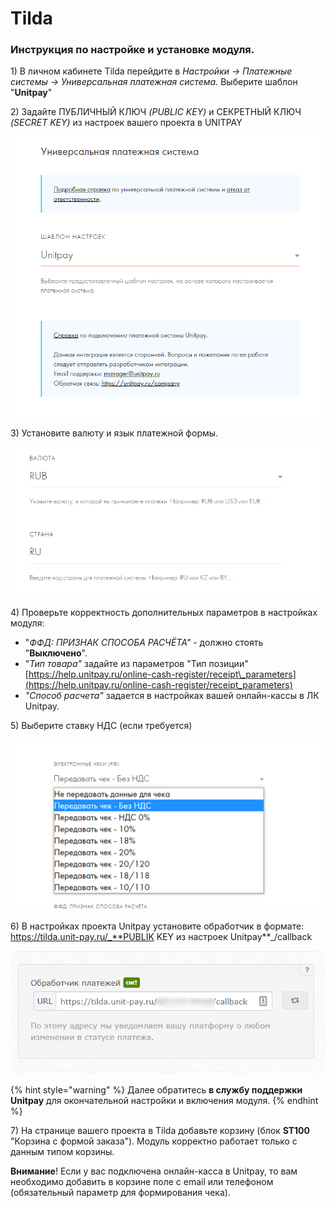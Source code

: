# Tilda

### Инструкция по настройке и установке модуля.

1\) В личном кабинете Tilda перейдите в _Настройки -&gt; Платежные системы -&gt; Универсальная платежная система._ Выберите шаблон "**Unitpay**"

2\) Задайте ПУБЛИЧНЫЙ КЛЮЧ _\(PUBLIC KEY\)_ и СЕКРЕТНЫЙ КЛЮЧ _\(SECRET KEY\)_ из настроек вашего проекта в UNITPAY

![](../../.gitbook/assets/1%20%2842%29.png)

3\) Установите валюту и язык платежной формы. 

![](../../.gitbook/assets/2%20%2827%29.png)

4\) Проверьте корректность дополнительных параметров в настройках модуля:  
- "_ФФД: ПРИЗНАК СПОСОБА РАСЧЁТА"_ - должно стоять "**Выключено**".  
- "_Тип товара"_ задайте из параметров "Тип позиции" [https://help.unitpay.ru/online-cash-register/receipt\_parameters](https://help.unitpay.ru/online-cash-register/receipt_parameters)   
- _"Способ расчета"_ задается в настройках вашей онлайн-кассы в ЛК Unitpay.

5\) Выберите ставку НДС \(если требуется\)

![](../../.gitbook/assets/3%20%2812%29.png)

6\) В настройках проекта Unitpay установите обработчик в формате:   
https://tilda.unit-pay.ru/_**PUBLIK KEY из настроек Unitpay**_/callback

![](../../.gitbook/assets/5%20%284%29.png)

{% hint style="warning" %}
Далее обратитесь **в службу поддержки Unitpay** для окончательной настройки и включения модуля. 
{% endhint %}

7\) На странице вашего проекта в Tilda добавьте корзину \(блок **ST100** "Корзина с формой заказа"\). Модуль корректно работает только с данным типом корзины.

**Внимание**! Если у вас подключена онлайн-касса в Unitpay, то вам необходимо добавить в корзине поле с email или телефоном \(обязательный параметр для формирования чека\).

